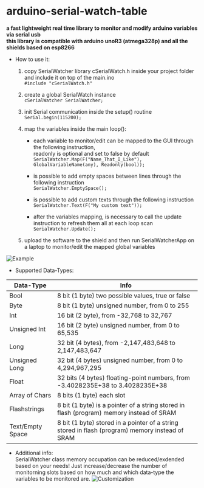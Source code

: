 # arduino-serial-watch-table
**a fast lightweight real time library to monitor and modify arduino variables via serial usb  
this library is compatible with arduino unoR3 (atmega328p) and all the shields based on esp8266**


* How to use it:

  1. copy SerialWatcher library cSerialWatch.h inside your project folder and include it on top of the main.ino  
      `#include "cSerialWatch.h"`

  2. create a global SerialWatch instance  
      `cSerialWatcher SerialWatcher;`

  3. init Serial communication inside the setup() routine  
     `Serial.begin(115200);`
     
  4. map the variables inside the main loop():
     * each variable to monitor/edit can be mapped to the GUI through the following instruction,  
       readonly is optional and set to false by default  
       `SerialWatcher.Map(F("Name_That_I_Like"), GlobalVariableName(any), Readonly(bool));`
       
      * is possible to add empty spaces between lines through the following instruction  
        `SerialWatcher.EmptySpace();`

      * is possible to add custom texts through the following instruction  
        `SerialWatcher.Text(F("My custom text"));`

      * after the variables mapping, is necessary to call the update instruction to refresh them all at each loop scan  
        `SerialWatcher.Update();`

   5. upload the software to the shield and then run SerialWatcherApp on a laptop to monitor/edit the mapped global variables  

![Example](https://github.com/lozziboy/arduino-serial-watch-table/blob/main/example.PNG)  

* Supported Data-Types:

Data-Type | Info
------------ | -------------
Bool | 8 bit (1 byte) two possible values, true or false
Byte | 8 bit (1 byte) unsigned number, from 0 to 255          
Int | 16 bit (2 byte), from -32,768 to 32,767
Unsigned Int | 16 bit (2 byte) unsigned number, from 0 to 65,535
Long | 32 bit (4 bytes), from -2,147,483,648 to 2,147,483,647
Unsigned Long | 32 bit (4 bytes) unsigned number, from 0 to 4,294,967,295
Float | 32 bits (4 bytes) floating-point numbers, from -3.4028235E+38 to 3.4028235E+38
Array of Chars | 8 bits (1 byte) each slot
Flashstrings | 8 bit (1 byte) is a pointer of a string stored in flash (program) memory instead of SRAM
Text/Empty Space | 8 bit (1 byte) stored in a pointer of a string stored in flash (program) memory instead of SRAM

* Additional info:  
SerialWatcher class memory occupation can be reduced/exdended based on your needs!
Just increase/decrease the number of monitorning slots based on how much and which data-type the variables to be monitored are.
![Customization](https://github.com/lozziboy/arduino-serial-watch-table/blob/main/customization.PNG)  


